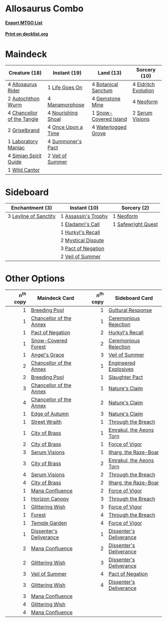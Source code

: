 # Allosaurus Combo

#### [Export MTGO List](../collection/Allosaurus%20Combo/Allosaurus%20Combo.txt)
#### [Print on decklist.org](http://decklist.org/?deckmain=4%09Allosaurus%20Rider%0A2%09Autochthon%20Wurm%0A4%09Botanical%20Sanctum%0A4%09Chancellor%20of%20the%20Tangle%0A4%09Eldritch%20Evolution%0A4%09Gemstone%20Mine%0A2%09Griselbrand%0A1%09Laboratory%20Maniac%0A1%09Life%20Goes%20On%0A4%09Manamorphose%0A4%09Neoform%0A4%09Nourishing%20Shoal%0A4%09Once%20Upon%20a%20Time%0A2%09Serum%20Visions%0A4%09Simian%20Spirit%20Guide%0A1%09Snow-Covered%20Island%0A4%09Summoner's%20Pact%0A2%09Veil%20of%20Summer%0A4%09Waterlogged%20Grove%0A1%09Wild%20Cantor&deckside=1%09Assassin's%20Trophy%0A1%09Eladamri's%20Call%0A1%09Hurkyl's%20Recall%0A3%09Leyline%20of%20Sanctity%0A2%09Mystical%20Dispute%0A1%09Neoform%0A3%09Pact%20of%20Negation%0A1%09Safewright%20Quest%0A2%09Veil%20of%20Summer)
# Maindeck

|                                            Creature (18)                                            |                                        Instant (19)                                         |                                           Land (13)                                            |                                         Sorcery (10)                                          |
|-----------------------------------------------------------------------------------------------------|---------------------------------------------------------------------------------------------|------------------------------------------------------------------------------------------------|-----------------------------------------------------------------------------------------------|
|4 [Allosaurus Rider](http://gatherer.wizards.com/Pages/Card/Details.aspx?multiverseid=121157)        |1 [Life Goes On](http://gatherer.wizards.com/Pages/Card/Details.aspx?multiverseid=430810)    |4 [Botanical Sanctum](http://gatherer.wizards.com/Pages/Card/Details.aspx?multiverseid=417817)  |4 [Eldritch Evolution](http://gatherer.wizards.com/Pages/Card/Details.aspx?multiverseid=414456)|
|2 [Autochthon Wurm](http://gatherer.wizards.com/Pages/Card/Details.aspx?multiverseid=89096)          |4 [Manamorphose](http://gatherer.wizards.com/Pages/Card/Details.aspx?multiverseid=370568)    |4 [Gemstone Mine](http://gatherer.wizards.com/Pages/Card/Details.aspx?multiverseid=109761)      |4 [Neoform](http://gatherer.wizards.com/Pages/Card/Details.aspx?multiverseid=461133)           |
|4 [Chancellor of the Tangle](http://gatherer.wizards.com/Pages/Card/Details.aspx?multiverseid=218062)|4 [Nourishing Shoal](http://gatherer.wizards.com/Pages/Card/Details.aspx?multiverseid=74100) |1 [Snow-Covered Island](http://gatherer.wizards.com/Pages/Card/Details.aspx?multiverseid=121130)|2 [Serum Visions](http://gatherer.wizards.com/Pages/Card/Details.aspx?multiverseid=50145)      |
|2 [Griselbrand](http://gatherer.wizards.com/Pages/Card/Details.aspx?multiverseid=239995)             |4 [Once Upon a Time](http://gatherer.wizards.com/Pages/Card/Details.aspx?multiverseid=473131)|4 [Waterlogged Grove](http://gatherer.wizards.com/Pages/Card/Details.aspx?multiverseid=464198)  |                                                                                               |
|1 [Laboratory Maniac](http://gatherer.wizards.com/Pages/Card/Details.aspx?multiverseid=230788)       |4 [Summoner's Pact](http://gatherer.wizards.com/Pages/Card/Details.aspx?multiverseid=442178) |                                                                                                |                                                                                               |
|4 [Simian Spirit Guide](http://gatherer.wizards.com/Pages/Card/Details.aspx?multiverseid=442137)     |2 [Veil of Summer](http://gatherer.wizards.com/Pages/Card/Details.aspx?multiverseid=466952)  |                                                                                                |                                                                                               |
|1 [Wild Cantor](http://gatherer.wizards.com/Pages/Card/Details.aspx?multiverseid=96934)              |                                                                                             |                                                                                                |                                                                                               |


# Sideboard

|                                        Enchantment (3)                                         |                                         Instant (10)                                         |                                         Sorcery (2)                                         |
|------------------------------------------------------------------------------------------------|----------------------------------------------------------------------------------------------|---------------------------------------------------------------------------------------------|
|3 [Leyline of Sanctity](http://gatherer.wizards.com/Pages/Card/Details.aspx?multiverseid=204993)|1 [Assassin's Trophy](http://gatherer.wizards.com/Pages/Card/Details.aspx?multiverseid=452902)|1 [Neoform](http://gatherer.wizards.com/Pages/Card/Details.aspx?multiverseid=461133)         |
|                                                                                                |1 [Eladamri's Call](http://gatherer.wizards.com/Pages/Card/Details.aspx?multiverseid=442192)  |1 [Safewright Quest](http://gatherer.wizards.com/Pages/Card/Details.aspx?multiverseid=142038)|
|                                                                                                |1 [Hurkyl's Recall](http://gatherer.wizards.com/Pages/Card/Details.aspx?multiverseid=135260)  |                                                                                             |
|                                                                                                |2 [Mystical Dispute](http://gatherer.wizards.com/Pages/Card/Details.aspx?multiverseid=473020) |                                                                                             |
|                                                                                                |3 [Pact of Negation](http://gatherer.wizards.com/Pages/Card/Details.aspx?multiverseid=442057) |                                                                                             |
|                                                                                                |2 [Veil of Summer](http://gatherer.wizards.com/Pages/Card/Details.aspx?multiverseid=466952)   |                                                                                             |


# Other Options

|*n*<sup>th</sup> copy|                                          Maindeck Card                                           |*n*<sup>th</sup> copy|                                          Sideboard Card                                          |
|--------------------:|--------------------------------------------------------------------------------------------------|--------------------:|--------------------------------------------------------------------------------------------------|
|                    1|[Breeding Pool](http://gatherer.wizards.com/Pages/Card/Details.aspx?multiverseid=97088)           |                    1|[Guttural Response](http://gatherer.wizards.com/Pages/Card/Details.aspx?multiverseid=426628)      |
|                    1|[Chancellor of the Annex](http://gatherer.wizards.com/Pages/Card/Details.aspx?multiverseid=218083)|                    1|[Ceremonious Rejection](http://gatherer.wizards.com/Pages/Card/Details.aspx?multiverseid=417613)  |
|                    1|[Pact of Negation](http://gatherer.wizards.com/Pages/Card/Details.aspx?multiverseid=442057)       |                    2|[Hurkyl's Recall](http://gatherer.wizards.com/Pages/Card/Details.aspx?multiverseid=135260)        |
|                    1|[Snow-Covered Forest](http://gatherer.wizards.com/Pages/Card/Details.aspx?multiverseid=121192)    |                    2|[Ceremonious Rejection](http://gatherer.wizards.com/Pages/Card/Details.aspx?multiverseid=417613)  |
|                    1|[Angel's Grace](http://gatherer.wizards.com/Pages/Card/Details.aspx?multiverseid=370545)          |                    3|[Veil of Summer](http://gatherer.wizards.com/Pages/Card/Details.aspx?multiverseid=466952)         |
|                    2|[Chancellor of the Annex](http://gatherer.wizards.com/Pages/Card/Details.aspx?multiverseid=218083)|                    1|[Engineered Explosives](http://gatherer.wizards.com/Pages/Card/Details.aspx?multiverseid=50139)   |
|                    2|[Breeding Pool](http://gatherer.wizards.com/Pages/Card/Details.aspx?multiverseid=97088)           |                    1|[Slaughter Pact](http://gatherer.wizards.com/Pages/Card/Details.aspx?multiverseid=130704)         |
|                    3|[Chancellor of the Annex](http://gatherer.wizards.com/Pages/Card/Details.aspx?multiverseid=218083)|                    1|[Nature's Claim](http://gatherer.wizards.com/Pages/Card/Details.aspx?multiverseid=382316)         |
|                    4|[Chancellor of the Annex](http://gatherer.wizards.com/Pages/Card/Details.aspx?multiverseid=218083)|                    2|[Nature's Claim](http://gatherer.wizards.com/Pages/Card/Details.aspx?multiverseid=382316)         |
|                    1|[Edge of Autumn](http://gatherer.wizards.com/Pages/Card/Details.aspx?multiverseid=243442)         |                    3|[Nature's Claim](http://gatherer.wizards.com/Pages/Card/Details.aspx?multiverseid=382316)         |
|                    1|[Street Wraith](http://gatherer.wizards.com/Pages/Card/Details.aspx?multiverseid=442097)          |                    1|[Through the Breach](http://gatherer.wizards.com/Pages/Card/Details.aspx?multiverseid=80250)      |
|                    1|[City of Brass](http://gatherer.wizards.com/Pages/Card/Details.aspx?multiverseid=4178)            |                    1|[Emrakul, the Aeons Torn](http://gatherer.wizards.com/Pages/Card/Details.aspx?multiverseid=397905)|
|                    2|[City of Brass](http://gatherer.wizards.com/Pages/Card/Details.aspx?multiverseid=4178)            |                    1|[Force of Vigor](http://gatherer.wizards.com/Pages/Card/Details.aspx?multiverseid=464113)         |
|                    3|[Serum Visions](http://gatherer.wizards.com/Pages/Card/Details.aspx?multiverseid=50145)           |                    1|[Ilharg, the Raze-Boar](http://gatherer.wizards.com/Pages/Card/Details.aspx?multiverseid=461060)  |
|                    3|[City of Brass](http://gatherer.wizards.com/Pages/Card/Details.aspx?multiverseid=4178)            |                    2|[Emrakul, the Aeons Torn](http://gatherer.wizards.com/Pages/Card/Details.aspx?multiverseid=397905)|
|                    4|[Serum Visions](http://gatherer.wizards.com/Pages/Card/Details.aspx?multiverseid=50145)           |                    2|[Through the Breach](http://gatherer.wizards.com/Pages/Card/Details.aspx?multiverseid=80250)      |
|                    4|[City of Brass](http://gatherer.wizards.com/Pages/Card/Details.aspx?multiverseid=4178)            |                    2|[Ilharg, the Raze-Boar](http://gatherer.wizards.com/Pages/Card/Details.aspx?multiverseid=461060)  |
|                    1|[Mana Confluence](http://gatherer.wizards.com/Pages/Card/Details.aspx?multiverseid=409573)        |                    2|[Force of Vigor](http://gatherer.wizards.com/Pages/Card/Details.aspx?multiverseid=464113)         |
|                    1|[Horizon Canopy](http://gatherer.wizards.com/Pages/Card/Details.aspx?multiverseid=409571)         |                    3|[Through the Breach](http://gatherer.wizards.com/Pages/Card/Details.aspx?multiverseid=80250)      |
|                    1|[Glittering Wish](http://gatherer.wizards.com/Pages/Card/Details.aspx?multiverseid=136157)        |                    3|[Force of Vigor](http://gatherer.wizards.com/Pages/Card/Details.aspx?multiverseid=464113)         |
|                    1|[Forest](http://gatherer.wizards.com/Pages/Card/Details.aspx?multiverseid=439860)                 |                    4|[Through the Breach](http://gatherer.wizards.com/Pages/Card/Details.aspx?multiverseid=80250)      |
|                    1|[Temple Garden](http://gatherer.wizards.com/Pages/Card/Details.aspx?multiverseid=405112)          |                    4|[Force of Vigor](http://gatherer.wizards.com/Pages/Card/Details.aspx?multiverseid=464113)         |
|                    1|[Dissenter's Deliverance](http://gatherer.wizards.com/Pages/Card/Details.aspx?multiverseid=426866)|                    1|[Dissenter's Deliverance](http://gatherer.wizards.com/Pages/Card/Details.aspx?multiverseid=426866)|
|                    2|[Mana Confluence](http://gatherer.wizards.com/Pages/Card/Details.aspx?multiverseid=409573)        |                    2|[Dissenter's Deliverance](http://gatherer.wizards.com/Pages/Card/Details.aspx?multiverseid=426866)|
|                    2|[Glittering Wish](http://gatherer.wizards.com/Pages/Card/Details.aspx?multiverseid=136157)        |                    3|[Dissenter's Deliverance](http://gatherer.wizards.com/Pages/Card/Details.aspx?multiverseid=426866)|
|                    3|[Veil of Summer](http://gatherer.wizards.com/Pages/Card/Details.aspx?multiverseid=466952)         |                    4|[Pact of Negation](http://gatherer.wizards.com/Pages/Card/Details.aspx?multiverseid=442057)       |
|                    3|[Glittering Wish](http://gatherer.wizards.com/Pages/Card/Details.aspx?multiverseid=136157)        |                    4|[Dissenter's Deliverance](http://gatherer.wizards.com/Pages/Card/Details.aspx?multiverseid=426866)|
|                    3|[Mana Confluence](http://gatherer.wizards.com/Pages/Card/Details.aspx?multiverseid=409573)        |                     |                                                                                                  |
|                    4|[Glittering Wish](http://gatherer.wizards.com/Pages/Card/Details.aspx?multiverseid=136157)        |                     |                                                                                                  |
|                    4|[Mana Confluence](http://gatherer.wizards.com/Pages/Card/Details.aspx?multiverseid=409573)        |                     |                                                                                                  |


